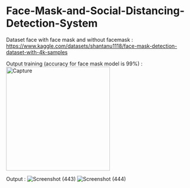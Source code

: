 # Face-Mask-and-Social-Distancing-Detection-System

Dataset face with face mask and without facemask : https://www.kaggle.com/datasets/shantanu1118/face-mask-detection-dataset-with-4k-samples 

Output training (accuracy for face mask model is 99%) :
<img width="282" alt="Capture" src="https://github.com/user-attachments/assets/88d40f5f-e6b0-46fa-9687-b91458dc1a2b" />

Output :
![Screenshot (443)](https://github.com/user-attachments/assets/3e0a5383-bd85-43eb-9dac-11011e123a64)
![Screenshot (444)](https://github.com/user-attachments/assets/1de4224a-e297-48ce-a49e-2129feee36de)






